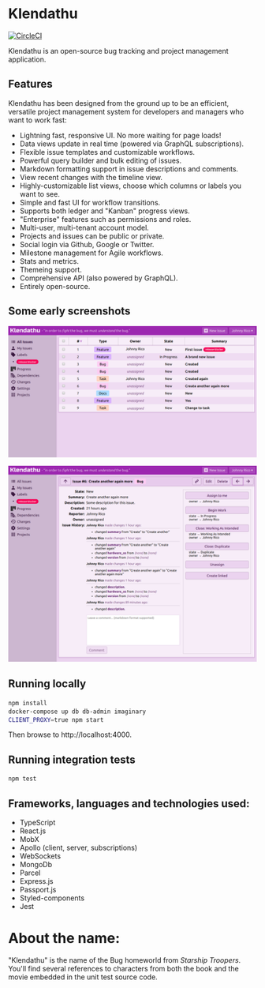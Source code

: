 # Klendathu

[![CircleCI](https://circleci.com/gh/viridia/klendathu.svg?style=svg)](https://circleci.com/gh/viridia/klendathu)

Klendathu is an open-source bug tracking and project management application.

## Features

Klendathu has been designed from the ground up to be an efficient, versatile project management
system for developers and managers who want to work fast:

  * Lightning fast, responsive UI. No more waiting for page loads!
  * Data views update in real time (powered via GraphQL subscriptions).
  * Flexible issue templates and customizable workflows.
  * Powerful query builder and bulk editing of issues.
  * Markdown formatting support in issue descriptions and comments.
  * View recent changes with the timeline view.
  * Highly-customizable list views, choose which columns or labels you want to see.
  * Simple and fast UI for workflow transitions.
  * Supports both ledger and "Kanban" progress views.
  * "Enterprise" features such as permissions and roles.
  * Multi-user, multi-tenant account model.
  * Projects and issues can be public or private.
  * Social login via Github, Google or Twitter.
  * Milestone management for Agile workflows.
  * Stats and metrics.
  * Themeing support.
  * Comprehensive API (also powered by GraphQL).
  * Entirely open-source.

## Some early screenshots

![Image Summary List](./docs/screenshots/k4_1.png)

![Image Details](./docs/screenshots/k4_2.png)

## Running locally

```sh
npm install
docker-compose up db db-admin imaginary
CLIENT_PROXY=true npm start
```

Then browse to http://localhost:4000.

## Running integration tests

```sh
npm test
```

## Frameworks, languages and technologies used:

* TypeScript
* React.js
* MobX
* Apollo (client, server, subscriptions)
* WebSockets
* MongoDb
* Parcel
* Express.js
* Passport.js
* Styled-components
* Jest

# About the name:

"Klendathu" is the name of the Bug homeworld from _Starship Troopers_. You'll find several
references to characters from both the book and the movie embedded in the unit test source code.
